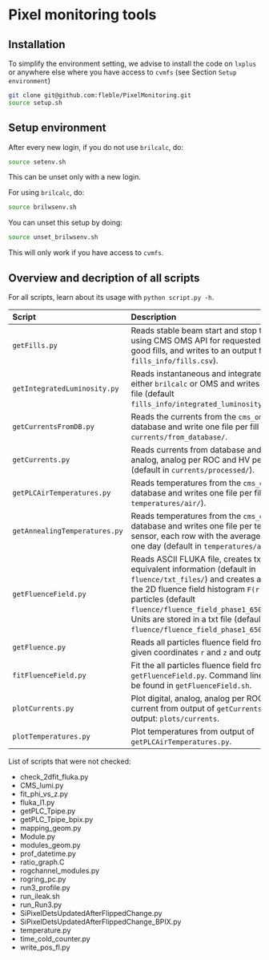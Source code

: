 # Pixel monitoring tools

## Installation
To simplify the environment setting, we advise to install the code on `lxplus` or anywhere else where you have access to `cvmfs` (see Section `Setup environment`)
```bash
git clone git@github.com:fleble/PixelMonitoring.git
source setup.sh
```


## Setup environment
After every new login, if you do not use `brilcalc`, do:
```bash
source setenv.sh
```
This can be unset only with a new login. 

For using `brilcalc`, do:
```bash
source brilwsenv.sh
```
You can unset this setup by doing:
```bash
source unset_brilwsenv.sh
```
This will only work if you have access to `cvmfs`.


## Overview and decription of all scripts

For all scripts, learn about its usage with `python script.py -h`.

| Script      | Description |
| :---------- | :---------- |
| `getFills.py`                 | Reads stable beam start and stop timestamps using CMS OMS API for requested fills, listing only good fills, and writes to an output file (default `fills_info/fills.csv`). |
| `getIntegratedLuminosity.py`  | Reads instantaneous and integrated lumi from either `brilcalc` or OMS and writes it to an output file (default `fills_info/integrated_luminosity_per_fill.csv`). |
| `getCurrentsFromDB.py`        | Reads the currents from the `cms_omds_adg` Oracle database and write one file per fill in `currents/from_database/`. |
| `getCurrents.py`              | Reads currents from database and writes digital, analog, analog per ROC and HV per ROC currents (default in `currents/processed/`). |
| `getPLCAirTemperatures.py`    | Reads temperatures from the `cms_omds_adg` Oracle database and writes one file per fill (default in `temperatures/air/`). |
| `getAnnealingTemperatures.py` | Reads temperatures from the `cms_omds_adg` Oracle database and writes one file per temperature sensor, each row with the average temperature of one day (default in `temperatures/annealing/`). |
| `getFluenceField.py`          | Reads ASCII FLUKA file, creates txt files with equivalent information (default in `fluence/txt_files/`) and creates a ROOT file with the 2D fluence field histogram `F(r, z)` for different particles (default `fluence/fluence_field_phase1_6500GeV.root`). Units are stored in a txt file (default `fluence/fluence_field_phase1_6500GeV_units.txt`). |
| `getFluence.py`               | Reads all particles fluence field from ROOT file for given coordinates `r` and `z` and outputs the fluence. |
| `fitFluenceField.py`          | Fit the all particles fluence field from output of `getFluenceField.py`. Command line examples can be found in `getFluenceField.sh`. |
| `plotCurrents.py`             | Plot digital, analog, analog per ROC and leakage current from output of `getCurrents.py`. Default output: `plots/currents`. |
| `plotTemperatures.py`          | Plot temperatures from output of `getPLCAirTemperatures.py`. |

List of scripts that were not checked:
* check_2dfit_fluka.py
* CMS_lumi.py
* fit_phi_vs_z.py
* fluka_l1.py
* getPLC_Tpipe.py
* getPLC_Tpipe_bpix.py
* mapping_geom.py
* Module.py
* modules_geom.py
* prof_datetime.py
* ratio_graph.C
* rogchannel_modules.py
* rogring_pc.py
* run3_profile.py
* run_ileak.sh
* run_Run3.py
* SiPixelDetsUpdatedAfterFlippedChange.py
* SiPixelDetsUpdatedAfterFlippedChange_BPIX.py 
* temperature.py
* time_cold_counter.py
* write_pos_fl.py

